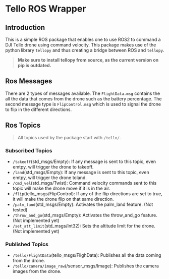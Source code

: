 # Tello ROS Wrapper

## Introduction

This is a simple ROS package that enables one to use ROS2 to command a DJI
Tello drone using command velocity. This package makes use of the python library `tellopy` and thus creating
a bridge between ROS and `tellopy`.

> **Make sure to install tellopy from source, as the current version on pip is outdated.**

## Ros Messages

There are 2 types of messages available. The `FlightData.msg` contains the all the data that comes from the drone such as the battery percentage.
The second message type is `FlipControl.msg` which is used to signal the drone to flip in the different directions.

## Ros Topics

> All topics used by the package start with `/tello/`.

### Subscribed Topics

- `/takeoff`(std_msgs/Empty): If any message is sent to this topic, even emtpy, will trigger the drone to takeoff.
- `/land`(std_msgs/Empty): If any message is sent to this topic, even emtpy, will trigger the drone toland.
- `/cmd_vel`(std_msgs/Twist): Command velocity commands sent to this topic will make the drone move if it is in the air.
- `/flip`(tello_msgs/FlipControl): If any of the flip directions are set to true, it will make the drone flip on that same direction.
- `/palm_land`(std_msgs/Empty): Activates the palm_land feature. (Not tested)
- `/throw_and_go`(std_msgs/Empty): Activates the throw_and_go feature. (Not implemented yet)
- `/set_att_limit`(std_msgs/Int32): Sets the altitude limit for the drone. (Not implemented yet)

### Published Topics

- `/tello/FlightData`(tello_msgs/FlighData): Publishes all the data coming from the drone.
- `/tello/camera/image_raw`(/sensor_msgs/Image): Publishes the camera images from the drone.
